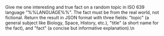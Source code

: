 Give me one interesting and true fact on a random topic in ISO 639 language "%%LANGUAGE%%". The fact must be from the real world, not fictional. Return the result in JSON format with three fields: \"topic\" (a general subject like Biology, Space, History, etc.), \"title\" (a short name for the fact), and \"fact\" (a concise but informative explanation).\n